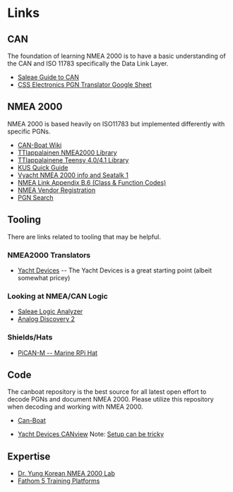 
# Links

## CAN

The foundation of learning NMEA 2000 is to have a basic understanding of the CAN and ISO 11783 specifically the Data Link Layer.

- [Saleae Guide to CAN](https://support.saleae.com/tutorials/learning-portal/learning-resources/learn-can)
- [CSS Electronics PGN Translator Google Sheet](https://www.csselectronics.com/screen/page/j1939-pgn-conversion-tool/language/en)

## NMEA 2000

NMEA 2000 is based heavily on ISO11783 but implemented differently with specific PGNs.

- [CAN-Boat Wiki](https://github.com/canboat/canboat/wiki)
- [TTlappalainen NMEA2000 Library](https://github.com/ttlappalainen/NMEA2000)
- [TTlappalainene Teensy 4.0/4.1 Library](https://github.com/ttlappalainen/NMEA2000_Teensyx)
- [KUS Quick Guide](https://kus-usa.com/resources/a-quick-guide-to-nmea-2000/)
- [Vyacht NMEA 2000 info and Seatalk 1](https://www.vyacht.net/doc-vyacht-to-nmea2000.html)
- [NMEA Link Appendix B.6 (Class & Function Codes)](https://www.nmea.org/Assets/20120726%20nmea%202000%20class%20&%20function%20codes%20v%202.00.pdf)
- [NMEA Vendor Registration](https://www.nmea.org/Assets/20121020%20nmea%202000%20registration%20list.pdf)
- [PGN Search](https://www.nmea.org/content/STANDARDS/nmea_2000_pgn__search)

## Tooling

There are links related to tooling that may be helpful.

### NMEA2000 Translators

* [Yacht Devices](https://www.yachtd.com/products/usb_gateway.html) -- The Yacht Devices is a great starting point (albeit somewhat pricey)

### Looking at NMEA/CAN Logic

- [Saleae Logic Analyzer](https://blog.saleae.com/saleae-discounts/)
- [Analog Discovery 2](https://store.digilentinc.com/analog-discovery-2-student-bundle/)

### Shields/Hats

- [PiCAN-M -- Marine RPi Hat](https://copperhilltech.com/pican-m-nmea-0183-nmea-2000-hat-for-raspberry-pi/)

## Code

The canboat repository is the best source for all latest open effort to decode PGNs and document NMEA 2000. Please utilize this repository when decoding and working with NMEA 2000.

- [Can-Boat](https://github.com/canboat/canboat)
* [Yacht Devices CANview](https://www.yachtd.com/products/can_view.html) Note: [Setup can be tricky](canview.md)

## Expertise

- [Dr. Yung Korean NMEA 2000 Lab](https://panbo.com/dr-yungs-nmea-2000-lab-ship-convergence-center-too/)
- [Fathom 5 Training Platforms](https://www.fathom5.co/)
